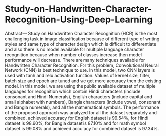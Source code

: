 # Study-on-Handwritten-Character-Recognition-Using-Deep-Learning
Abstract— Study on Handwritten Character Recognition (HCR) is the most challenging task in image classification because of different type of writing styles and same type of character design which is difficult to differentiate and also there is no model available for multiple language character recognition because when number of classes increase then model performance will decrease. There are many techniques available for Handwritten Character Recognition. For this problem, Convolutional Neural Network (CNN) is best technique to use. In this model, two CNN layers is used with tanh and relu activation function. Values of kernel size, filter, batch size and epoch are tuned and we get more accuracy then the existing model. In this model, we are using the public available dataset of multiple languages for recognition which contain Hindi characters (include consonant and Hindi Numerals), English characters (include capital and small alphabet with numbers), Bangla characters (include vowel, consonant and Bangla numerals), and all the mathematical symbols. The performance of the proposed approach was analyzed for all the dataset separately and combined. achieved accuracy for English dataset is 99.54%, for Hindi dataset is 98.60%, for Bangla dataset is 87.10% and for math symbol dataset is 99.08% and achieved accuracy for combined dataset is 97.34%.
